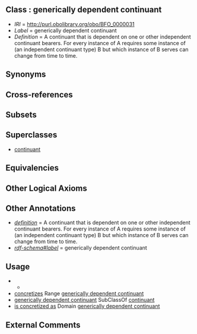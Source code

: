 
## Class : generically dependent continuant

 * *IRI* = http://purl.obolibrary.org/obo/BFO_0000031
 * *Label* = generically dependent continuant
 * *Definition* = A continuant that is dependent on one or other independent continuant bearers. For every instance of A requires some instance of (an independent continuant type) B but which instance of B serves can change from time to time.

## Synonyms


## Cross-references


## Subsets


## Superclasses

 * [continuant](../../BFO/02/BFO_0000002.md)

## Equivalencies


## Other Logical Axioms


## Other Annotations

 * *[definition](../../IAO/15/IAO_0000115.md)* = A continuant that is dependent on one or other independent continuant bearers. For every instance of A requires some instance of (an independent continuant type) B but which instance of B serves can change from time to time.
 * *[rdf-schema#label](../../el/rdf-schema#label.md)* = generically dependent continuant

## Usage

 * -
 * [concretizes](../../RO/59/RO_0000059.md) Range [generically dependent continuant](../../BFO/31/BFO_0000031.md)
 * [generically dependent continuant](../../BFO/31/BFO_0000031.md) SubClassOf [continuant](../../BFO/02/BFO_0000002.md)
 * [is concretized as](../../RO/58/RO_0000058.md) Domain [generically dependent continuant](../../BFO/31/BFO_0000031.md)

## External Comments

